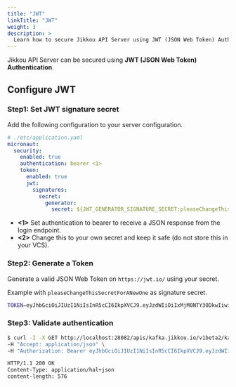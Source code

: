 ```yaml
---
title: "JWT"
linkTitle: "JWT"
weight: 3
description: >
  Learn how to secure Jikkou API Server using JWT (JSON Web Token) Authentication.
---
```


Jikkou API Server can be secured using **JWT (JSON Web Token) Authentication**.

## Configure JWT

### Step1: Set JWT signature secret

Add the following configuration to your server configuration.

```yaml
# ./etc/application.yaml
micronaut:
  security:
    enabled: true
    authentication: bearer <1>
    token:
      enabled: true
      jwt:
        signatures:
          secret:
            generator:
              secret: ${JWT_GENERATOR_SIGNATURE_SECRET:pleaseChangeThisSecretForANewOne} <2>
```

* **<1>** Set authentication to bearer to receive a JSON response from the login endpoint.
* **<2>** Change this to your own secret and keep it safe (do not store this in your VCS).

### Step2: Generate a Token

Generate a valid JSON Web Token on `https://jwt.io/` using your secret.

Example with `pleaseChangeThisSecretForANewOne` as signature secret.

```bash
TOKEN=eyJhbGciOiJIUzI1NiIsInR5cCI6IkpXVCJ9.eyJzdWIiOiIxMjM0NTY3ODkwIiwibmFtZSI6IkpvaG4gRG9lIiwiaWF0IjoxNTE2MjM5MDIyfQ.6cD3MnZmX2xyEAWyh-GgGD11TX8SmvmHVLknuAIJ8yE
```

### Step3: Validate authentication

```bash
$ curl -I -X GET http://localhost:28082/apis/kafka.jikkou.io/v1beta2/kafkabrokers \
-H "Accept: application/json" \
-H "Authorization: Bearer eyJhbGciOiJIUzI1NiIsInR5cCI6IkpXVCJ9.eyJzdWIiOiIxMjM0NTY3ODkwIiwibmFtZSI6IkpvaG4gRG9lIiwiaWF0IjoxNTE2MjM5MDIyfQ.6cD3MnZmX2xyEAWyh-GgGD11TX8SmvmHVLknuAIJ8yE"

HTTP/1.1 200 OK
Content-Type: application/hal+json
content-length: 576
```